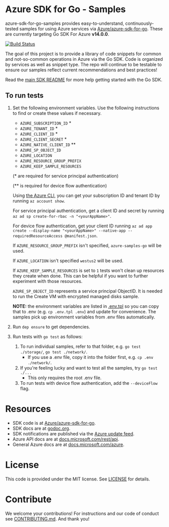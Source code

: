 # Azure SDK for Go - Samples

azure-sdk-for-go-samples provides easy-to-understand, continuously-tested samples for using Azure services via [Azure/azure-sdk-for-go][]. These are currently targeting
Go SDK For Azure **v14.0.0**.

[![Build Status](https://travis-ci.org/Azure-Samples/azure-sdk-for-go-samples.svg?branch=master)](https://travis-ci.org/Azure-Samples/azure-sdk-for-go-samples)

The goal of this project is to provide a library of code snippets for common
and not-so-common operations in Azure via the Go SDK. Code is organized by
services as well as snippet type. The repo will continue to be testable to
ensure our samples reflect current recommendations and best practices!

Read the [main SDK README][] for more help getting started with the Go SDK.

## To run tests

1. Set the following environment variables. Use the following instructions to find or create these values if necessary.

    * `AZURE_SUBSCRIPTION_ID` *
    * `AZURE_TENANT_ID` *
    * `AZURE_CLIENT_ID` *
    * `AZURE_CLIENT_SECRET` *
    * `AZURE_NATIVE_CLIENT_ID` **
    * `AZURE_SP_OBJECT_ID`
    * `AZURE_LOCATION`
    * `AZURE_RESOURCE_GROUP_PREFIX`
    * `AZURE_KEEP_SAMPLE_RESOURCES`

    (* are required for service principal authentication)
    
    (** is required for device flow authentication)
    
    Using [the Azure CLI][azure-cli], you can get your subscription ID and tenant ID by running `az account
    show`.
    
    For service principal authentication, get a client ID and secret by
    running `az ad sp create-for-rbac -n "<yourAppName>"`.

    For device flow authentication, get your client ID running `az ad app create --display-name "<yourAppName>" --native-app --requiredResourceAccess @manifest.json`.

    If `AZURE_RESOURCE_GROUP_PREFIX` isn't specified, `azure-samples-go` will be used.

    If `AZURE_LOCATION` isn't specified `westus2` will be used.

    If `AZURE_KEEP_SAMPLE_RESOURCES` is set to `1` tests won't clean up resources
    they create when done. This can be helpful if you want to further experiment
    with those resources.

    `AZURE_SP_OBJECT_ID` represents a service principal ObjectID. It is needed to run the Create VM with encrypted managed disks sample.

    **NOTE:** the environment variables are listed in [.env.tpl](./.env.tpl)
    so you can copy that to .env (e.g. `cp .env.tpl .env`) and update for
    convenience. The samples pick up environment variables from .env files
    automatically.

1. Run `dep ensure` to get dependencies.
1. Run tests with `go test` as follows:

    1. To run individual samples, refer to that folder, e.g. `go test ./storage/`, `go test ./network/`.
        * If you use a .env file, copy it into the folder first, e.g. `cp .env ./network/`.
    1. If you're feeling lucky and want to test all the samples, try `go test ./...`
        * This only requires the root .env file.
    1. To run tests with device flow authentication, add the `--deviceFlow` flag.

# Resources

- SDK code is at [Azure/azure-sdk-for-go][].
- SDK docs are at [godoc.org](https://godoc.org/github.com/Azure/azure-sdk-for-go/).
- SDK notifications are published via the [Azure update feed][].
- Azure API docs are at [docs.microsoft.com/rest/api](https://docs.microsoft.com/rest/api/).
- General Azure docs are at [docs.microsoft.com/azure](https://docs.microsoft.com/azure).

# License

This code is provided under the MIT license. See [LICENSE][] for details.

# Contribute

We welcome your contributions! For instructions and our code of conduct see [CONTRIBUTING.md][]. And thank you!

[main SDK README]: https://github.com/Azure/azure-sdk-for-go/blob/master/README.md
[Azure update feed]: https://azure.microsoft.com/updates/
[Azure/azure-sdk-for-go]: https://github.com/Azure/azure-sdk-for-go
[azure-cli]: https://github.com/Azure/azure-cli
[LICENSE]: ./LICENSE.md
[CONTRIBUTING.md]: ./CONTRIBUTING.md
